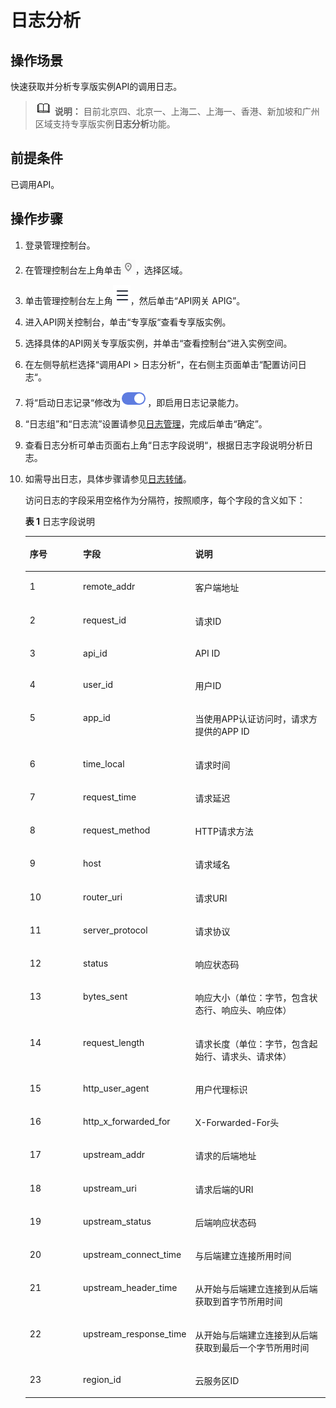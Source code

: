 # 日志分析<a name="ZH-CN_TOPIC_0000001142797426"></a>

## 操作场景<a name="zh-cn_topic_0000001174497029_zh-cn_topic_0000001123521053_section139951043544"></a>

快速获取并分析专享版实例API的调用日志。

>![](public_sys-resources/icon-note.gif) **说明：** 
>目前北京四、北京一、上海二、上海一、香港、新加坡和广州区域支持专享版实例**日志分析**功能。

## 前提条件<a name="zh-cn_topic_0000001174497029_zh-cn_topic_0000001123521053_section28001722145611"></a>

已调用API。

## 操作步骤<a name="zh-cn_topic_0000001174497029_zh-cn_topic_0000001123521053_section108921333105614"></a>

1.  登录管理控制台。
2.  在管理控制台左上角单击![](figures/icon-region.png)，选择区域。
3.  单击管理控制台左上角![](figures/zh-cn_image_0000001146031776.png)，然后单击“API网关 APIG”。
4.  进入API网关控制台，单击“专享版“查看专享版实例。
5.  选择具体的API网关专享版实例，并单击“查看控制台“进入实例空间。
6.  在左侧导航栏选择“调用API \> 日志分析“，在右侧主页面单击“配置访问日志“。
7.  将“启动日志记录“修改为![](figures/zh-cn_image_0000001142927584.png)，即启用日志记录能力。
8.  “日志组”和“日志流”设置请参见[日志管理](https://support.huaweicloud.com/usermanual-lts/lts_04_0003.html)，完成后单击“确定”。
9.  查看日志分析可单击页面右上角“日志字段说明“，根据日志字段说明分析日志。
10. 如需导出日志，具体步骤请参见[日志转储](https://support.huaweicloud.com/usermanual-lts/lts_04_0011.html)。

    访问日志的字段采用空格作为分隔符，按照顺序，每个字段的含义如下：

    **表 1**  日志字段说明

    <a name="zh-cn_topic_0000001174497029_zh-cn_topic_0000001123521053_table4263823028"></a>
    <table><thead align="left"><tr id="zh-cn_topic_0000001174497029_zh-cn_topic_0000001123521053_zh-cn_topic_0242983351_row4166144712307"><th class="cellrowborder" valign="top" width="20%" id="mcps1.2.4.1.1"><p id="zh-cn_topic_0000001174497029_zh-cn_topic_0000001123521053_zh-cn_topic_0242983351_p567019511305"><a name="zh-cn_topic_0000001174497029_zh-cn_topic_0000001123521053_zh-cn_topic_0242983351_p567019511305"></a><a name="zh-cn_topic_0000001174497029_zh-cn_topic_0000001123521053_zh-cn_topic_0242983351_p567019511305"></a>序号</p>
    </th>
    <th class="cellrowborder" valign="top" width="30%" id="mcps1.2.4.1.2"><p id="zh-cn_topic_0000001174497029_zh-cn_topic_0000001123521053_zh-cn_topic_0242983351_p15670125111304"><a name="zh-cn_topic_0000001174497029_zh-cn_topic_0000001123521053_zh-cn_topic_0242983351_p15670125111304"></a><a name="zh-cn_topic_0000001174497029_zh-cn_topic_0000001123521053_zh-cn_topic_0242983351_p15670125111304"></a>字段</p>
    </th>
    <th class="cellrowborder" valign="top" width="50%" id="mcps1.2.4.1.3"><p id="zh-cn_topic_0000001174497029_zh-cn_topic_0000001123521053_zh-cn_topic_0242983351_p166701951163018"><a name="zh-cn_topic_0000001174497029_zh-cn_topic_0000001123521053_zh-cn_topic_0242983351_p166701951163018"></a><a name="zh-cn_topic_0000001174497029_zh-cn_topic_0000001123521053_zh-cn_topic_0242983351_p166701951163018"></a>说明</p>
    </th>
    </tr>
    </thead>
    <tbody><tr id="zh-cn_topic_0000001174497029_zh-cn_topic_0000001123521053_zh-cn_topic_0242983351_row9629114119417"><td class="cellrowborder" valign="top" width="20%" headers="mcps1.2.4.1.1 "><p id="zh-cn_topic_0000001174497029_zh-cn_topic_0000001123521053_zh-cn_topic_0242983351_p1166204617414"><a name="zh-cn_topic_0000001174497029_zh-cn_topic_0000001123521053_zh-cn_topic_0242983351_p1166204617414"></a><a name="zh-cn_topic_0000001174497029_zh-cn_topic_0000001123521053_zh-cn_topic_0242983351_p1166204617414"></a>1</p>
    </td>
    <td class="cellrowborder" valign="top" width="30%" headers="mcps1.2.4.1.2 "><p id="zh-cn_topic_0000001174497029_zh-cn_topic_0000001123521053_zh-cn_topic_0242983351_p13166134634115"><a name="zh-cn_topic_0000001174497029_zh-cn_topic_0000001123521053_zh-cn_topic_0242983351_p13166134634115"></a><a name="zh-cn_topic_0000001174497029_zh-cn_topic_0000001123521053_zh-cn_topic_0242983351_p13166134634115"></a>remote_addr</p>
    </td>
    <td class="cellrowborder" valign="top" width="50%" headers="mcps1.2.4.1.3 "><p id="zh-cn_topic_0000001174497029_zh-cn_topic_0000001123521053_zh-cn_topic_0242983351_p14166246144111"><a name="zh-cn_topic_0000001174497029_zh-cn_topic_0000001123521053_zh-cn_topic_0242983351_p14166246144111"></a><a name="zh-cn_topic_0000001174497029_zh-cn_topic_0000001123521053_zh-cn_topic_0242983351_p14166246144111"></a>客户端地址</p>
    </td>
    </tr>
    <tr id="zh-cn_topic_0000001174497029_zh-cn_topic_0000001123521053_zh-cn_topic_0242983351_row141661847163010"><td class="cellrowborder" valign="top" width="20%" headers="mcps1.2.4.1.1 "><p id="zh-cn_topic_0000001174497029_zh-cn_topic_0000001123521053_zh-cn_topic_0242983351_p767045113016"><a name="zh-cn_topic_0000001174497029_zh-cn_topic_0000001123521053_zh-cn_topic_0242983351_p767045113016"></a><a name="zh-cn_topic_0000001174497029_zh-cn_topic_0000001123521053_zh-cn_topic_0242983351_p767045113016"></a>2</p>
    </td>
    <td class="cellrowborder" valign="top" width="30%" headers="mcps1.2.4.1.2 "><p id="zh-cn_topic_0000001174497029_zh-cn_topic_0000001123521053_zh-cn_topic_0242983351_p667025111308"><a name="zh-cn_topic_0000001174497029_zh-cn_topic_0000001123521053_zh-cn_topic_0242983351_p667025111308"></a><a name="zh-cn_topic_0000001174497029_zh-cn_topic_0000001123521053_zh-cn_topic_0242983351_p667025111308"></a>request_id</p>
    </td>
    <td class="cellrowborder" valign="top" width="50%" headers="mcps1.2.4.1.3 "><p id="zh-cn_topic_0000001174497029_zh-cn_topic_0000001123521053_zh-cn_topic_0242983351_p136701551193015"><a name="zh-cn_topic_0000001174497029_zh-cn_topic_0000001123521053_zh-cn_topic_0242983351_p136701551193015"></a><a name="zh-cn_topic_0000001174497029_zh-cn_topic_0000001123521053_zh-cn_topic_0242983351_p136701551193015"></a>请求ID</p>
    </td>
    </tr>
    <tr id="zh-cn_topic_0000001174497029_zh-cn_topic_0000001123521053_zh-cn_topic_0242983351_row11166174713306"><td class="cellrowborder" valign="top" width="20%" headers="mcps1.2.4.1.1 "><p id="zh-cn_topic_0000001174497029_zh-cn_topic_0000001123521053_zh-cn_topic_0242983351_p1067095163014"><a name="zh-cn_topic_0000001174497029_zh-cn_topic_0000001123521053_zh-cn_topic_0242983351_p1067095163014"></a><a name="zh-cn_topic_0000001174497029_zh-cn_topic_0000001123521053_zh-cn_topic_0242983351_p1067095163014"></a>3</p>
    </td>
    <td class="cellrowborder" valign="top" width="30%" headers="mcps1.2.4.1.2 "><p id="zh-cn_topic_0000001174497029_zh-cn_topic_0000001123521053_zh-cn_topic_0242983351_p186706513309"><a name="zh-cn_topic_0000001174497029_zh-cn_topic_0000001123521053_zh-cn_topic_0242983351_p186706513309"></a><a name="zh-cn_topic_0000001174497029_zh-cn_topic_0000001123521053_zh-cn_topic_0242983351_p186706513309"></a>api_id</p>
    </td>
    <td class="cellrowborder" valign="top" width="50%" headers="mcps1.2.4.1.3 "><p id="zh-cn_topic_0000001174497029_zh-cn_topic_0000001123521053_zh-cn_topic_0242983351_p1667045117302"><a name="zh-cn_topic_0000001174497029_zh-cn_topic_0000001123521053_zh-cn_topic_0242983351_p1667045117302"></a><a name="zh-cn_topic_0000001174497029_zh-cn_topic_0000001123521053_zh-cn_topic_0242983351_p1667045117302"></a>API ID</p>
    </td>
    </tr>
    <tr id="zh-cn_topic_0000001174497029_zh-cn_topic_0000001123521053_zh-cn_topic_0242983351_row141667477302"><td class="cellrowborder" valign="top" width="20%" headers="mcps1.2.4.1.1 "><p id="zh-cn_topic_0000001174497029_zh-cn_topic_0000001123521053_zh-cn_topic_0242983351_p967065115308"><a name="zh-cn_topic_0000001174497029_zh-cn_topic_0000001123521053_zh-cn_topic_0242983351_p967065115308"></a><a name="zh-cn_topic_0000001174497029_zh-cn_topic_0000001123521053_zh-cn_topic_0242983351_p967065115308"></a>4</p>
    </td>
    <td class="cellrowborder" valign="top" width="30%" headers="mcps1.2.4.1.2 "><p id="zh-cn_topic_0000001174497029_zh-cn_topic_0000001123521053_zh-cn_topic_0242983351_p1667095110306"><a name="zh-cn_topic_0000001174497029_zh-cn_topic_0000001123521053_zh-cn_topic_0242983351_p1667095110306"></a><a name="zh-cn_topic_0000001174497029_zh-cn_topic_0000001123521053_zh-cn_topic_0242983351_p1667095110306"></a>user_id</p>
    </td>
    <td class="cellrowborder" valign="top" width="50%" headers="mcps1.2.4.1.3 "><p id="zh-cn_topic_0000001174497029_zh-cn_topic_0000001123521053_zh-cn_topic_0242983351_p467075111305"><a name="zh-cn_topic_0000001174497029_zh-cn_topic_0000001123521053_zh-cn_topic_0242983351_p467075111305"></a><a name="zh-cn_topic_0000001174497029_zh-cn_topic_0000001123521053_zh-cn_topic_0242983351_p467075111305"></a>用户ID</p>
    </td>
    </tr>
    <tr id="zh-cn_topic_0000001174497029_zh-cn_topic_0000001123521053_zh-cn_topic_0242983351_row201661047123013"><td class="cellrowborder" valign="top" width="20%" headers="mcps1.2.4.1.1 "><p id="zh-cn_topic_0000001174497029_zh-cn_topic_0000001123521053_zh-cn_topic_0242983351_p1167018516308"><a name="zh-cn_topic_0000001174497029_zh-cn_topic_0000001123521053_zh-cn_topic_0242983351_p1167018516308"></a><a name="zh-cn_topic_0000001174497029_zh-cn_topic_0000001123521053_zh-cn_topic_0242983351_p1167018516308"></a>5</p>
    </td>
    <td class="cellrowborder" valign="top" width="30%" headers="mcps1.2.4.1.2 "><p id="zh-cn_topic_0000001174497029_zh-cn_topic_0000001123521053_zh-cn_topic_0242983351_p1067020514304"><a name="zh-cn_topic_0000001174497029_zh-cn_topic_0000001123521053_zh-cn_topic_0242983351_p1067020514304"></a><a name="zh-cn_topic_0000001174497029_zh-cn_topic_0000001123521053_zh-cn_topic_0242983351_p1067020514304"></a>app_id</p>
    </td>
    <td class="cellrowborder" valign="top" width="50%" headers="mcps1.2.4.1.3 "><p id="zh-cn_topic_0000001174497029_zh-cn_topic_0000001123521053_zh-cn_topic_0242983351_p267065113016"><a name="zh-cn_topic_0000001174497029_zh-cn_topic_0000001123521053_zh-cn_topic_0242983351_p267065113016"></a><a name="zh-cn_topic_0000001174497029_zh-cn_topic_0000001123521053_zh-cn_topic_0242983351_p267065113016"></a>当使用APP认证访问时，请求方提供的APP ID</p>
    </td>
    </tr>
    <tr id="zh-cn_topic_0000001174497029_zh-cn_topic_0000001123521053_zh-cn_topic_0242983351_row1416611478307"><td class="cellrowborder" valign="top" width="20%" headers="mcps1.2.4.1.1 "><p id="zh-cn_topic_0000001174497029_zh-cn_topic_0000001123521053_zh-cn_topic_0242983351_p1367035103014"><a name="zh-cn_topic_0000001174497029_zh-cn_topic_0000001123521053_zh-cn_topic_0242983351_p1367035103014"></a><a name="zh-cn_topic_0000001174497029_zh-cn_topic_0000001123521053_zh-cn_topic_0242983351_p1367035103014"></a>6</p>
    </td>
    <td class="cellrowborder" valign="top" width="30%" headers="mcps1.2.4.1.2 "><p id="zh-cn_topic_0000001174497029_zh-cn_topic_0000001123521053_zh-cn_topic_0242983351_p13670251163015"><a name="zh-cn_topic_0000001174497029_zh-cn_topic_0000001123521053_zh-cn_topic_0242983351_p13670251163015"></a><a name="zh-cn_topic_0000001174497029_zh-cn_topic_0000001123521053_zh-cn_topic_0242983351_p13670251163015"></a>time_local</p>
    </td>
    <td class="cellrowborder" valign="top" width="50%" headers="mcps1.2.4.1.3 "><p id="zh-cn_topic_0000001174497029_zh-cn_topic_0000001123521053_zh-cn_topic_0242983351_p26709519307"><a name="zh-cn_topic_0000001174497029_zh-cn_topic_0000001123521053_zh-cn_topic_0242983351_p26709519307"></a><a name="zh-cn_topic_0000001174497029_zh-cn_topic_0000001123521053_zh-cn_topic_0242983351_p26709519307"></a>请求时间</p>
    </td>
    </tr>
    <tr id="zh-cn_topic_0000001174497029_zh-cn_topic_0000001123521053_zh-cn_topic_0242983351_row61669479307"><td class="cellrowborder" valign="top" width="20%" headers="mcps1.2.4.1.1 "><p id="zh-cn_topic_0000001174497029_zh-cn_topic_0000001123521053_zh-cn_topic_0242983351_p116701651173013"><a name="zh-cn_topic_0000001174497029_zh-cn_topic_0000001123521053_zh-cn_topic_0242983351_p116701651173013"></a><a name="zh-cn_topic_0000001174497029_zh-cn_topic_0000001123521053_zh-cn_topic_0242983351_p116701651173013"></a>7</p>
    </td>
    <td class="cellrowborder" valign="top" width="30%" headers="mcps1.2.4.1.2 "><p id="zh-cn_topic_0000001174497029_zh-cn_topic_0000001123521053_zh-cn_topic_0242983351_p2067011514307"><a name="zh-cn_topic_0000001174497029_zh-cn_topic_0000001123521053_zh-cn_topic_0242983351_p2067011514307"></a><a name="zh-cn_topic_0000001174497029_zh-cn_topic_0000001123521053_zh-cn_topic_0242983351_p2067011514307"></a>request_time</p>
    </td>
    <td class="cellrowborder" valign="top" width="50%" headers="mcps1.2.4.1.3 "><p id="zh-cn_topic_0000001174497029_zh-cn_topic_0000001123521053_zh-cn_topic_0242983351_p12670185143016"><a name="zh-cn_topic_0000001174497029_zh-cn_topic_0000001123521053_zh-cn_topic_0242983351_p12670185143016"></a><a name="zh-cn_topic_0000001174497029_zh-cn_topic_0000001123521053_zh-cn_topic_0242983351_p12670185143016"></a>请求延迟</p>
    </td>
    </tr>
    <tr id="zh-cn_topic_0000001174497029_zh-cn_topic_0000001123521053_zh-cn_topic_0242983351_row3166124719302"><td class="cellrowborder" valign="top" width="20%" headers="mcps1.2.4.1.1 "><p id="zh-cn_topic_0000001174497029_zh-cn_topic_0000001123521053_zh-cn_topic_0242983351_p12670651173010"><a name="zh-cn_topic_0000001174497029_zh-cn_topic_0000001123521053_zh-cn_topic_0242983351_p12670651173010"></a><a name="zh-cn_topic_0000001174497029_zh-cn_topic_0000001123521053_zh-cn_topic_0242983351_p12670651173010"></a>8</p>
    </td>
    <td class="cellrowborder" valign="top" width="30%" headers="mcps1.2.4.1.2 "><p id="zh-cn_topic_0000001174497029_zh-cn_topic_0000001123521053_zh-cn_topic_0242983351_p2670135116303"><a name="zh-cn_topic_0000001174497029_zh-cn_topic_0000001123521053_zh-cn_topic_0242983351_p2670135116303"></a><a name="zh-cn_topic_0000001174497029_zh-cn_topic_0000001123521053_zh-cn_topic_0242983351_p2670135116303"></a>request_method</p>
    </td>
    <td class="cellrowborder" valign="top" width="50%" headers="mcps1.2.4.1.3 "><p id="zh-cn_topic_0000001174497029_zh-cn_topic_0000001123521053_zh-cn_topic_0242983351_p967011511309"><a name="zh-cn_topic_0000001174497029_zh-cn_topic_0000001123521053_zh-cn_topic_0242983351_p967011511309"></a><a name="zh-cn_topic_0000001174497029_zh-cn_topic_0000001123521053_zh-cn_topic_0242983351_p967011511309"></a>HTTP请求方法</p>
    </td>
    </tr>
    <tr id="zh-cn_topic_0000001174497029_zh-cn_topic_0000001123521053_zh-cn_topic_0242983351_row91661247163010"><td class="cellrowborder" valign="top" width="20%" headers="mcps1.2.4.1.1 "><p id="zh-cn_topic_0000001174497029_zh-cn_topic_0000001123521053_zh-cn_topic_0242983351_p767085117306"><a name="zh-cn_topic_0000001174497029_zh-cn_topic_0000001123521053_zh-cn_topic_0242983351_p767085117306"></a><a name="zh-cn_topic_0000001174497029_zh-cn_topic_0000001123521053_zh-cn_topic_0242983351_p767085117306"></a>9</p>
    </td>
    <td class="cellrowborder" valign="top" width="30%" headers="mcps1.2.4.1.2 "><p id="zh-cn_topic_0000001174497029_zh-cn_topic_0000001123521053_zh-cn_topic_0242983351_p13670951133010"><a name="zh-cn_topic_0000001174497029_zh-cn_topic_0000001123521053_zh-cn_topic_0242983351_p13670951133010"></a><a name="zh-cn_topic_0000001174497029_zh-cn_topic_0000001123521053_zh-cn_topic_0242983351_p13670951133010"></a>host</p>
    </td>
    <td class="cellrowborder" valign="top" width="50%" headers="mcps1.2.4.1.3 "><p id="zh-cn_topic_0000001174497029_zh-cn_topic_0000001123521053_zh-cn_topic_0242983351_p17670115110305"><a name="zh-cn_topic_0000001174497029_zh-cn_topic_0000001123521053_zh-cn_topic_0242983351_p17670115110305"></a><a name="zh-cn_topic_0000001174497029_zh-cn_topic_0000001123521053_zh-cn_topic_0242983351_p17670115110305"></a>请求域名</p>
    </td>
    </tr>
    <tr id="zh-cn_topic_0000001174497029_zh-cn_topic_0000001123521053_zh-cn_topic_0242983351_row4166247173012"><td class="cellrowborder" valign="top" width="20%" headers="mcps1.2.4.1.1 "><p id="zh-cn_topic_0000001174497029_zh-cn_topic_0000001123521053_zh-cn_topic_0242983351_p186701851103016"><a name="zh-cn_topic_0000001174497029_zh-cn_topic_0000001123521053_zh-cn_topic_0242983351_p186701851103016"></a><a name="zh-cn_topic_0000001174497029_zh-cn_topic_0000001123521053_zh-cn_topic_0242983351_p186701851103016"></a>10</p>
    </td>
    <td class="cellrowborder" valign="top" width="30%" headers="mcps1.2.4.1.2 "><p id="zh-cn_topic_0000001174497029_zh-cn_topic_0000001123521053_zh-cn_topic_0242983351_p1367015113301"><a name="zh-cn_topic_0000001174497029_zh-cn_topic_0000001123521053_zh-cn_topic_0242983351_p1367015113301"></a><a name="zh-cn_topic_0000001174497029_zh-cn_topic_0000001123521053_zh-cn_topic_0242983351_p1367015113301"></a>router_uri</p>
    </td>
    <td class="cellrowborder" valign="top" width="50%" headers="mcps1.2.4.1.3 "><p id="zh-cn_topic_0000001174497029_zh-cn_topic_0000001123521053_zh-cn_topic_0242983351_p8670155111302"><a name="zh-cn_topic_0000001174497029_zh-cn_topic_0000001123521053_zh-cn_topic_0242983351_p8670155111302"></a><a name="zh-cn_topic_0000001174497029_zh-cn_topic_0000001123521053_zh-cn_topic_0242983351_p8670155111302"></a>请求URI</p>
    </td>
    </tr>
    <tr id="zh-cn_topic_0000001174497029_zh-cn_topic_0000001123521053_zh-cn_topic_0242983351_row916644723016"><td class="cellrowborder" valign="top" width="20%" headers="mcps1.2.4.1.1 "><p id="zh-cn_topic_0000001174497029_zh-cn_topic_0000001123521053_zh-cn_topic_0242983351_p1670125133013"><a name="zh-cn_topic_0000001174497029_zh-cn_topic_0000001123521053_zh-cn_topic_0242983351_p1670125133013"></a><a name="zh-cn_topic_0000001174497029_zh-cn_topic_0000001123521053_zh-cn_topic_0242983351_p1670125133013"></a>11</p>
    </td>
    <td class="cellrowborder" valign="top" width="30%" headers="mcps1.2.4.1.2 "><p id="zh-cn_topic_0000001174497029_zh-cn_topic_0000001123521053_zh-cn_topic_0242983351_p1967055117306"><a name="zh-cn_topic_0000001174497029_zh-cn_topic_0000001123521053_zh-cn_topic_0242983351_p1967055117306"></a><a name="zh-cn_topic_0000001174497029_zh-cn_topic_0000001123521053_zh-cn_topic_0242983351_p1967055117306"></a>server_protocol</p>
    </td>
    <td class="cellrowborder" valign="top" width="50%" headers="mcps1.2.4.1.3 "><p id="zh-cn_topic_0000001174497029_zh-cn_topic_0000001123521053_zh-cn_topic_0242983351_p16670165119306"><a name="zh-cn_topic_0000001174497029_zh-cn_topic_0000001123521053_zh-cn_topic_0242983351_p16670165119306"></a><a name="zh-cn_topic_0000001174497029_zh-cn_topic_0000001123521053_zh-cn_topic_0242983351_p16670165119306"></a>请求协议</p>
    </td>
    </tr>
    <tr id="zh-cn_topic_0000001174497029_zh-cn_topic_0000001123521053_zh-cn_topic_0242983351_row101661747173015"><td class="cellrowborder" valign="top" width="20%" headers="mcps1.2.4.1.1 "><p id="zh-cn_topic_0000001174497029_zh-cn_topic_0000001123521053_zh-cn_topic_0242983351_p15670175111307"><a name="zh-cn_topic_0000001174497029_zh-cn_topic_0000001123521053_zh-cn_topic_0242983351_p15670175111307"></a><a name="zh-cn_topic_0000001174497029_zh-cn_topic_0000001123521053_zh-cn_topic_0242983351_p15670175111307"></a>12</p>
    </td>
    <td class="cellrowborder" valign="top" width="30%" headers="mcps1.2.4.1.2 "><p id="zh-cn_topic_0000001174497029_zh-cn_topic_0000001123521053_zh-cn_topic_0242983351_p167075143015"><a name="zh-cn_topic_0000001174497029_zh-cn_topic_0000001123521053_zh-cn_topic_0242983351_p167075143015"></a><a name="zh-cn_topic_0000001174497029_zh-cn_topic_0000001123521053_zh-cn_topic_0242983351_p167075143015"></a>status</p>
    </td>
    <td class="cellrowborder" valign="top" width="50%" headers="mcps1.2.4.1.3 "><p id="zh-cn_topic_0000001174497029_zh-cn_topic_0000001123521053_zh-cn_topic_0242983351_p1567065163016"><a name="zh-cn_topic_0000001174497029_zh-cn_topic_0000001123521053_zh-cn_topic_0242983351_p1567065163016"></a><a name="zh-cn_topic_0000001174497029_zh-cn_topic_0000001123521053_zh-cn_topic_0242983351_p1567065163016"></a>响应状态码</p>
    </td>
    </tr>
    <tr id="zh-cn_topic_0000001174497029_zh-cn_topic_0000001123521053_zh-cn_topic_0242983351_row216694717303"><td class="cellrowborder" valign="top" width="20%" headers="mcps1.2.4.1.1 "><p id="zh-cn_topic_0000001174497029_zh-cn_topic_0000001123521053_zh-cn_topic_0242983351_p1567025117302"><a name="zh-cn_topic_0000001174497029_zh-cn_topic_0000001123521053_zh-cn_topic_0242983351_p1567025117302"></a><a name="zh-cn_topic_0000001174497029_zh-cn_topic_0000001123521053_zh-cn_topic_0242983351_p1567025117302"></a>13</p>
    </td>
    <td class="cellrowborder" valign="top" width="30%" headers="mcps1.2.4.1.2 "><p id="zh-cn_topic_0000001174497029_zh-cn_topic_0000001123521053_zh-cn_topic_0242983351_p10671175113011"><a name="zh-cn_topic_0000001174497029_zh-cn_topic_0000001123521053_zh-cn_topic_0242983351_p10671175113011"></a><a name="zh-cn_topic_0000001174497029_zh-cn_topic_0000001123521053_zh-cn_topic_0242983351_p10671175113011"></a>bytes_sent</p>
    </td>
    <td class="cellrowborder" valign="top" width="50%" headers="mcps1.2.4.1.3 "><p id="zh-cn_topic_0000001174497029_zh-cn_topic_0000001123521053_zh-cn_topic_0242983351_p16671951153016"><a name="zh-cn_topic_0000001174497029_zh-cn_topic_0000001123521053_zh-cn_topic_0242983351_p16671951153016"></a><a name="zh-cn_topic_0000001174497029_zh-cn_topic_0000001123521053_zh-cn_topic_0242983351_p16671951153016"></a>响应大小（单位：字节，包含状态行、响应头、响应体）</p>
    </td>
    </tr>
    <tr id="zh-cn_topic_0000001174497029_zh-cn_topic_0000001123521053_zh-cn_topic_0242983351_row12166204710308"><td class="cellrowborder" valign="top" width="20%" headers="mcps1.2.4.1.1 "><p id="zh-cn_topic_0000001174497029_zh-cn_topic_0000001123521053_zh-cn_topic_0242983351_p156717512304"><a name="zh-cn_topic_0000001174497029_zh-cn_topic_0000001123521053_zh-cn_topic_0242983351_p156717512304"></a><a name="zh-cn_topic_0000001174497029_zh-cn_topic_0000001123521053_zh-cn_topic_0242983351_p156717512304"></a>14</p>
    </td>
    <td class="cellrowborder" valign="top" width="30%" headers="mcps1.2.4.1.2 "><p id="zh-cn_topic_0000001174497029_zh-cn_topic_0000001123521053_zh-cn_topic_0242983351_p176711351183013"><a name="zh-cn_topic_0000001174497029_zh-cn_topic_0000001123521053_zh-cn_topic_0242983351_p176711351183013"></a><a name="zh-cn_topic_0000001174497029_zh-cn_topic_0000001123521053_zh-cn_topic_0242983351_p176711351183013"></a>request_length</p>
    </td>
    <td class="cellrowborder" valign="top" width="50%" headers="mcps1.2.4.1.3 "><p id="zh-cn_topic_0000001174497029_zh-cn_topic_0000001123521053_zh-cn_topic_0242983351_p17671175113303"><a name="zh-cn_topic_0000001174497029_zh-cn_topic_0000001123521053_zh-cn_topic_0242983351_p17671175113303"></a><a name="zh-cn_topic_0000001174497029_zh-cn_topic_0000001123521053_zh-cn_topic_0242983351_p17671175113303"></a>请求长度（单位：字节，包含起始行、请求头、请求体）</p>
    </td>
    </tr>
    <tr id="zh-cn_topic_0000001174497029_zh-cn_topic_0000001123521053_zh-cn_topic_0242983351_row3167194715301"><td class="cellrowborder" valign="top" width="20%" headers="mcps1.2.4.1.1 "><p id="zh-cn_topic_0000001174497029_zh-cn_topic_0000001123521053_zh-cn_topic_0242983351_p4671185114303"><a name="zh-cn_topic_0000001174497029_zh-cn_topic_0000001123521053_zh-cn_topic_0242983351_p4671185114303"></a><a name="zh-cn_topic_0000001174497029_zh-cn_topic_0000001123521053_zh-cn_topic_0242983351_p4671185114303"></a>15</p>
    </td>
    <td class="cellrowborder" valign="top" width="30%" headers="mcps1.2.4.1.2 "><p id="zh-cn_topic_0000001174497029_zh-cn_topic_0000001123521053_zh-cn_topic_0242983351_p5671175133014"><a name="zh-cn_topic_0000001174497029_zh-cn_topic_0000001123521053_zh-cn_topic_0242983351_p5671175133014"></a><a name="zh-cn_topic_0000001174497029_zh-cn_topic_0000001123521053_zh-cn_topic_0242983351_p5671175133014"></a>http_user_agent</p>
    </td>
    <td class="cellrowborder" valign="top" width="50%" headers="mcps1.2.4.1.3 "><p id="zh-cn_topic_0000001174497029_zh-cn_topic_0000001123521053_zh-cn_topic_0242983351_p166713512304"><a name="zh-cn_topic_0000001174497029_zh-cn_topic_0000001123521053_zh-cn_topic_0242983351_p166713512304"></a><a name="zh-cn_topic_0000001174497029_zh-cn_topic_0000001123521053_zh-cn_topic_0242983351_p166713512304"></a>用户代理标识</p>
    </td>
    </tr>
    <tr id="zh-cn_topic_0000001174497029_zh-cn_topic_0000001123521053_zh-cn_topic_0242983351_row716764753015"><td class="cellrowborder" valign="top" width="20%" headers="mcps1.2.4.1.1 "><p id="zh-cn_topic_0000001174497029_zh-cn_topic_0000001123521053_zh-cn_topic_0242983351_p13671105143014"><a name="zh-cn_topic_0000001174497029_zh-cn_topic_0000001123521053_zh-cn_topic_0242983351_p13671105143014"></a><a name="zh-cn_topic_0000001174497029_zh-cn_topic_0000001123521053_zh-cn_topic_0242983351_p13671105143014"></a>16</p>
    </td>
    <td class="cellrowborder" valign="top" width="30%" headers="mcps1.2.4.1.2 "><p id="zh-cn_topic_0000001174497029_zh-cn_topic_0000001123521053_zh-cn_topic_0242983351_p8671751143020"><a name="zh-cn_topic_0000001174497029_zh-cn_topic_0000001123521053_zh-cn_topic_0242983351_p8671751143020"></a><a name="zh-cn_topic_0000001174497029_zh-cn_topic_0000001123521053_zh-cn_topic_0242983351_p8671751143020"></a>http_x_forwarded_for</p>
    </td>
    <td class="cellrowborder" valign="top" width="50%" headers="mcps1.2.4.1.3 "><p id="zh-cn_topic_0000001174497029_zh-cn_topic_0000001123521053_zh-cn_topic_0242983351_p156711351183011"><a name="zh-cn_topic_0000001174497029_zh-cn_topic_0000001123521053_zh-cn_topic_0242983351_p156711351183011"></a><a name="zh-cn_topic_0000001174497029_zh-cn_topic_0000001123521053_zh-cn_topic_0242983351_p156711351183011"></a>X-Forwarded-For头</p>
    </td>
    </tr>
    <tr id="zh-cn_topic_0000001174497029_zh-cn_topic_0000001123521053_zh-cn_topic_0242983351_row91671447173017"><td class="cellrowborder" valign="top" width="20%" headers="mcps1.2.4.1.1 "><p id="zh-cn_topic_0000001174497029_zh-cn_topic_0000001123521053_zh-cn_topic_0242983351_p86711851123010"><a name="zh-cn_topic_0000001174497029_zh-cn_topic_0000001123521053_zh-cn_topic_0242983351_p86711851123010"></a><a name="zh-cn_topic_0000001174497029_zh-cn_topic_0000001123521053_zh-cn_topic_0242983351_p86711851123010"></a>17</p>
    </td>
    <td class="cellrowborder" valign="top" width="30%" headers="mcps1.2.4.1.2 "><p id="zh-cn_topic_0000001174497029_zh-cn_topic_0000001123521053_zh-cn_topic_0242983351_p19671105193016"><a name="zh-cn_topic_0000001174497029_zh-cn_topic_0000001123521053_zh-cn_topic_0242983351_p19671105193016"></a><a name="zh-cn_topic_0000001174497029_zh-cn_topic_0000001123521053_zh-cn_topic_0242983351_p19671105193016"></a>upstream_addr</p>
    </td>
    <td class="cellrowborder" valign="top" width="50%" headers="mcps1.2.4.1.3 "><p id="zh-cn_topic_0000001174497029_zh-cn_topic_0000001123521053_zh-cn_topic_0242983351_p1467175111301"><a name="zh-cn_topic_0000001174497029_zh-cn_topic_0000001123521053_zh-cn_topic_0242983351_p1467175111301"></a><a name="zh-cn_topic_0000001174497029_zh-cn_topic_0000001123521053_zh-cn_topic_0242983351_p1467175111301"></a>请求的后端地址</p>
    </td>
    </tr>
    <tr id="zh-cn_topic_0000001174497029_zh-cn_topic_0000001123521053_zh-cn_topic_0242983351_row201671473308"><td class="cellrowborder" valign="top" width="20%" headers="mcps1.2.4.1.1 "><p id="zh-cn_topic_0000001174497029_zh-cn_topic_0000001123521053_zh-cn_topic_0242983351_p1567117518303"><a name="zh-cn_topic_0000001174497029_zh-cn_topic_0000001123521053_zh-cn_topic_0242983351_p1567117518303"></a><a name="zh-cn_topic_0000001174497029_zh-cn_topic_0000001123521053_zh-cn_topic_0242983351_p1567117518303"></a>18</p>
    </td>
    <td class="cellrowborder" valign="top" width="30%" headers="mcps1.2.4.1.2 "><p id="zh-cn_topic_0000001174497029_zh-cn_topic_0000001123521053_zh-cn_topic_0242983351_p1167112514305"><a name="zh-cn_topic_0000001174497029_zh-cn_topic_0000001123521053_zh-cn_topic_0242983351_p1167112514305"></a><a name="zh-cn_topic_0000001174497029_zh-cn_topic_0000001123521053_zh-cn_topic_0242983351_p1167112514305"></a>upstream_uri</p>
    </td>
    <td class="cellrowborder" valign="top" width="50%" headers="mcps1.2.4.1.3 "><p id="zh-cn_topic_0000001174497029_zh-cn_topic_0000001123521053_zh-cn_topic_0242983351_p9671115163020"><a name="zh-cn_topic_0000001174497029_zh-cn_topic_0000001123521053_zh-cn_topic_0242983351_p9671115163020"></a><a name="zh-cn_topic_0000001174497029_zh-cn_topic_0000001123521053_zh-cn_topic_0242983351_p9671115163020"></a>请求后端的URI</p>
    </td>
    </tr>
    <tr id="zh-cn_topic_0000001174497029_zh-cn_topic_0000001123521053_zh-cn_topic_0242983351_row116734711309"><td class="cellrowborder" valign="top" width="20%" headers="mcps1.2.4.1.1 "><p id="zh-cn_topic_0000001174497029_zh-cn_topic_0000001123521053_zh-cn_topic_0242983351_p36711515303"><a name="zh-cn_topic_0000001174497029_zh-cn_topic_0000001123521053_zh-cn_topic_0242983351_p36711515303"></a><a name="zh-cn_topic_0000001174497029_zh-cn_topic_0000001123521053_zh-cn_topic_0242983351_p36711515303"></a>19</p>
    </td>
    <td class="cellrowborder" valign="top" width="30%" headers="mcps1.2.4.1.2 "><p id="zh-cn_topic_0000001174497029_zh-cn_topic_0000001123521053_zh-cn_topic_0242983351_p9671351173016"><a name="zh-cn_topic_0000001174497029_zh-cn_topic_0000001123521053_zh-cn_topic_0242983351_p9671351173016"></a><a name="zh-cn_topic_0000001174497029_zh-cn_topic_0000001123521053_zh-cn_topic_0242983351_p9671351173016"></a>upstream_status</p>
    </td>
    <td class="cellrowborder" valign="top" width="50%" headers="mcps1.2.4.1.3 "><p id="zh-cn_topic_0000001174497029_zh-cn_topic_0000001123521053_zh-cn_topic_0242983351_p4671135113307"><a name="zh-cn_topic_0000001174497029_zh-cn_topic_0000001123521053_zh-cn_topic_0242983351_p4671135113307"></a><a name="zh-cn_topic_0000001174497029_zh-cn_topic_0000001123521053_zh-cn_topic_0242983351_p4671135113307"></a>后端响应状态码</p>
    </td>
    </tr>
    <tr id="zh-cn_topic_0000001174497029_zh-cn_topic_0000001123521053_zh-cn_topic_0242983351_row2167124719303"><td class="cellrowborder" valign="top" width="20%" headers="mcps1.2.4.1.1 "><p id="zh-cn_topic_0000001174497029_zh-cn_topic_0000001123521053_zh-cn_topic_0242983351_p1867110512306"><a name="zh-cn_topic_0000001174497029_zh-cn_topic_0000001123521053_zh-cn_topic_0242983351_p1867110512306"></a><a name="zh-cn_topic_0000001174497029_zh-cn_topic_0000001123521053_zh-cn_topic_0242983351_p1867110512306"></a>20</p>
    </td>
    <td class="cellrowborder" valign="top" width="30%" headers="mcps1.2.4.1.2 "><p id="zh-cn_topic_0000001174497029_zh-cn_topic_0000001123521053_zh-cn_topic_0242983351_p967105103016"><a name="zh-cn_topic_0000001174497029_zh-cn_topic_0000001123521053_zh-cn_topic_0242983351_p967105103016"></a><a name="zh-cn_topic_0000001174497029_zh-cn_topic_0000001123521053_zh-cn_topic_0242983351_p967105103016"></a>upstream_connect_time</p>
    </td>
    <td class="cellrowborder" valign="top" width="50%" headers="mcps1.2.4.1.3 "><p id="zh-cn_topic_0000001174497029_zh-cn_topic_0000001123521053_zh-cn_topic_0242983351_p196711551143018"><a name="zh-cn_topic_0000001174497029_zh-cn_topic_0000001123521053_zh-cn_topic_0242983351_p196711551143018"></a><a name="zh-cn_topic_0000001174497029_zh-cn_topic_0000001123521053_zh-cn_topic_0242983351_p196711551143018"></a>与后端建立连接所用时间</p>
    </td>
    </tr>
    <tr id="zh-cn_topic_0000001174497029_zh-cn_topic_0000001123521053_zh-cn_topic_0242983351_row1167144717303"><td class="cellrowborder" valign="top" width="20%" headers="mcps1.2.4.1.1 "><p id="zh-cn_topic_0000001174497029_zh-cn_topic_0000001123521053_zh-cn_topic_0242983351_p56711951183017"><a name="zh-cn_topic_0000001174497029_zh-cn_topic_0000001123521053_zh-cn_topic_0242983351_p56711951183017"></a><a name="zh-cn_topic_0000001174497029_zh-cn_topic_0000001123521053_zh-cn_topic_0242983351_p56711951183017"></a>21</p>
    </td>
    <td class="cellrowborder" valign="top" width="30%" headers="mcps1.2.4.1.2 "><p id="zh-cn_topic_0000001174497029_zh-cn_topic_0000001123521053_zh-cn_topic_0242983351_p66711451143015"><a name="zh-cn_topic_0000001174497029_zh-cn_topic_0000001123521053_zh-cn_topic_0242983351_p66711451143015"></a><a name="zh-cn_topic_0000001174497029_zh-cn_topic_0000001123521053_zh-cn_topic_0242983351_p66711451143015"></a>upstream_header_time</p>
    </td>
    <td class="cellrowborder" valign="top" width="50%" headers="mcps1.2.4.1.3 "><p id="zh-cn_topic_0000001174497029_zh-cn_topic_0000001123521053_zh-cn_topic_0242983351_p1967116510308"><a name="zh-cn_topic_0000001174497029_zh-cn_topic_0000001123521053_zh-cn_topic_0242983351_p1967116510308"></a><a name="zh-cn_topic_0000001174497029_zh-cn_topic_0000001123521053_zh-cn_topic_0242983351_p1967116510308"></a>从开始与后端建立连接到从后端获取到首字节所用时间</p>
    </td>
    </tr>
    <tr id="zh-cn_topic_0000001174497029_zh-cn_topic_0000001123521053_zh-cn_topic_0242983351_row416715470304"><td class="cellrowborder" valign="top" width="20%" headers="mcps1.2.4.1.1 "><p id="zh-cn_topic_0000001174497029_zh-cn_topic_0000001123521053_zh-cn_topic_0242983351_p1667117516307"><a name="zh-cn_topic_0000001174497029_zh-cn_topic_0000001123521053_zh-cn_topic_0242983351_p1667117516307"></a><a name="zh-cn_topic_0000001174497029_zh-cn_topic_0000001123521053_zh-cn_topic_0242983351_p1667117516307"></a>22</p>
    </td>
    <td class="cellrowborder" valign="top" width="30%" headers="mcps1.2.4.1.2 "><p id="zh-cn_topic_0000001174497029_zh-cn_topic_0000001123521053_zh-cn_topic_0242983351_p2067195153018"><a name="zh-cn_topic_0000001174497029_zh-cn_topic_0000001123521053_zh-cn_topic_0242983351_p2067195153018"></a><a name="zh-cn_topic_0000001174497029_zh-cn_topic_0000001123521053_zh-cn_topic_0242983351_p2067195153018"></a>upstream_response_time</p>
    </td>
    <td class="cellrowborder" valign="top" width="50%" headers="mcps1.2.4.1.3 "><p id="zh-cn_topic_0000001174497029_zh-cn_topic_0000001123521053_zh-cn_topic_0242983351_p567175183014"><a name="zh-cn_topic_0000001174497029_zh-cn_topic_0000001123521053_zh-cn_topic_0242983351_p567175183014"></a><a name="zh-cn_topic_0000001174497029_zh-cn_topic_0000001123521053_zh-cn_topic_0242983351_p567175183014"></a>从开始与后端建立连接到从后端获取到最后一个字节所用时间</p>
    </td>
    </tr>
    <tr id="zh-cn_topic_0000001174497029_zh-cn_topic_0000001123521053_zh-cn_topic_0242983351_row1716716479309"><td class="cellrowborder" valign="top" width="20%" headers="mcps1.2.4.1.1 "><p id="zh-cn_topic_0000001174497029_zh-cn_topic_0000001123521053_zh-cn_topic_0242983351_p11671951103016"><a name="zh-cn_topic_0000001174497029_zh-cn_topic_0000001123521053_zh-cn_topic_0242983351_p11671951103016"></a><a name="zh-cn_topic_0000001174497029_zh-cn_topic_0000001123521053_zh-cn_topic_0242983351_p11671951103016"></a>23</p>
    </td>
    <td class="cellrowborder" valign="top" width="30%" headers="mcps1.2.4.1.2 "><p id="zh-cn_topic_0000001174497029_zh-cn_topic_0000001123521053_zh-cn_topic_0242983351_p156711051203018"><a name="zh-cn_topic_0000001174497029_zh-cn_topic_0000001123521053_zh-cn_topic_0242983351_p156711051203018"></a><a name="zh-cn_topic_0000001174497029_zh-cn_topic_0000001123521053_zh-cn_topic_0242983351_p156711051203018"></a>region_id</p>
    </td>
    <td class="cellrowborder" valign="top" width="50%" headers="mcps1.2.4.1.3 "><p id="zh-cn_topic_0000001174497029_zh-cn_topic_0000001123521053_zh-cn_topic_0242983351_p91737527171"><a name="zh-cn_topic_0000001174497029_zh-cn_topic_0000001123521053_zh-cn_topic_0242983351_p91737527171"></a><a name="zh-cn_topic_0000001174497029_zh-cn_topic_0000001123521053_zh-cn_topic_0242983351_p91737527171"></a>云服务区ID</p>
    </td>
    </tr>
    </tbody>
    </table>


